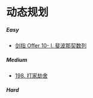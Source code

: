 # 动态规划

##### Easy
* [剑指 Offer 10- I. 斐波那契数列](https://leetcode-cn.com/problems/fei-bo-na-qi-shu-lie-lcof/)
##### Medium
* [198. 打家劫舍](https://leetcode-cn.com/problems/house-robber/)
##### Hard
